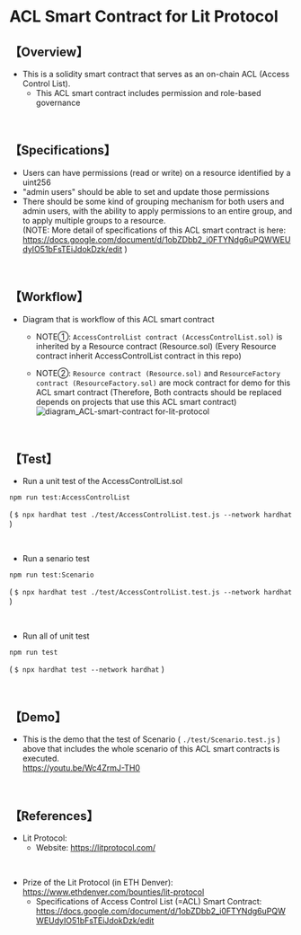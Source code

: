 # ACL Smart Contract for Lit Protocol
## 【Overview】
- This is a solidity smart contract that serves as an on-chain ACL (Access Control List).
  - This ACL smart contract includes permission and role-based governance

<br>

## 【Specifications】
- Users can have permissions (read or write) on a resource identified by a uint256 
- "admin users" should be able to set and update those permissions  
- There should be some kind of grouping mechanism for both users and admin users, with the ability to apply permissions to an entire   group, and to apply multiple groups to a resource.  
  (NOTE: More detail of specifications of this ACL smart contract is here: https://docs.google.com/document/d/1obZDbb2_i0FTYNdg6uPQWWEUdyIO51bFsTEiJdokDzk/edit )

<br>

## 【Workflow】
- Diagram that is workflow of this ACL smart contract
  - NOTE①: `AccessControlList contract (AccessControlList.sol)` is inherited by a Resource contract (Resource.sol)
    (Every Resource contract inherit AccessControlList contract in this repo)

  - NOTE②: `Resource contract (Resource.sol)` and `ResourceFactory contract (ResourceFactory.sol)` are mock contract for demo for this ACL smart contract
    (Therefore, Both contracts should be replaced depends on projects that use this ACL smart contract)
    ![diagram_ACL-smart-contract for-lit-protocol](https://user-images.githubusercontent.com/19357502/159188912-d65ea650-7e08-4c17-988e-d2567b6e78ec.jpeg)

<br>

## 【Test】
- Run a unit test of the AccessControlList.sol
```
npm run test:AccessControlList
```
( `$ npx hardhat test ./test/AccessControlList.test.js --network hardhat` )

<br>

- Run a senario test
```
npm run test:Scenario
```
( `$ npx hardhat test ./test/AccessControlList.test.js --network hardhat` )

<br>

- Run all of unit test
```
npm run test
```
( `$ npx hardhat test --network hardhat` )

<br>

## 【Demo】
- This is the demo that the test of Scenario ( `./test/Scenario.test.js` ) above that includes the whole scenario of this ACL smart contracts is executed.  
  https://youtu.be/Wc4ZrmJ-TH0  

<br>

## 【References】
- Lit Protocol: 
  - Website: https://litprotocol.com/

<br>

- Prize of the Lit Protocol (in ETH Denver): https://www.ethdenver.com/bounties/lit-protocol
  - Specifications of Access Control List (=ACL) Smart Contract: https://docs.google.com/document/d/1obZDbb2_i0FTYNdg6uPQWWEUdyIO51bFsTEiJdokDzk/edit
